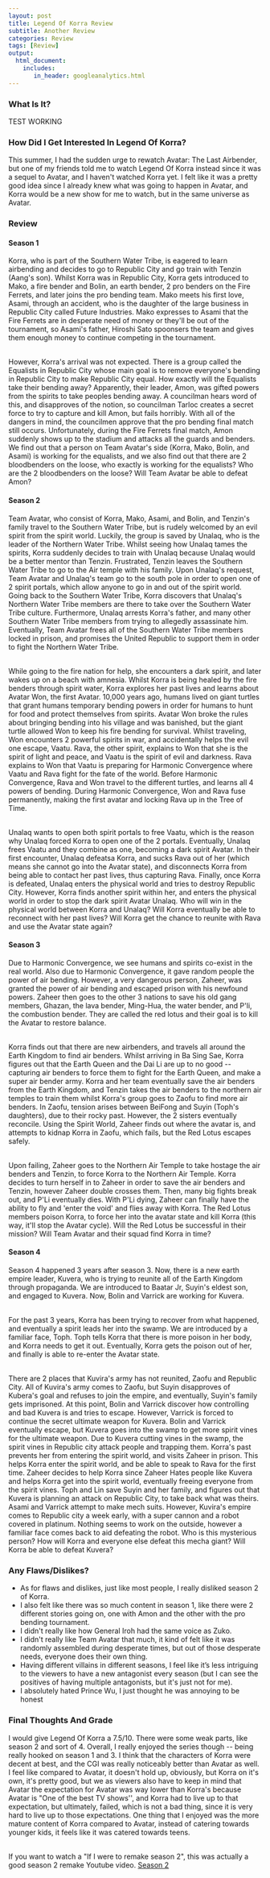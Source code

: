 ```yaml
---
layout: post
title: Legend Of Korra Review 
subtitle: Another Review 
categories: Review 
tags: [Review]
output: 
  html_document:
    includes:
       in_header: googleanalytics.html 
---
```

### What Is It? 
TEST WORKING 

### How Did I Get Interested In Legend Of Korra?
This summer, I had the sudden urge to rewatch Avatar: The Last Airbender, but one of my friends told me to watch Legend Of Korra instead since it was a sequel to Avatar, and I haven't watched Korra yet. I felt like it was a pretty good idea since I already knew what was going to happen in Avatar, and Korra would be a new show for me to watch, but in the same universe as Avatar.
 
### Review 
#### Season 1
Korra, who is part of the Southern Water Tribe, is eagered to learn airbending and decides to go to Republic City and go train with Tenzin (Aang's son). Whilst Korra was in Republic City, Korra gets introduced to Mako, a fire bender and Bolin, an earth bender, 2 pro benders on the Fire Ferrets, and later joins the pro bending team. Mako meets his first love, Asami, through an accident, who is the daughter of the large business in Republic City called Future Industries. Mako expresses to Asami that the Fire Ferrets are in desperate need of money or they'll be out of the tournament, so Asami's father, Hiroshi Sato spoonsers the team and gives them enough money to continue competing in the tournament. <br><br>
 
However, Korra's arrival was not expected. There is a group called the Equalists in Republic City whose main goal is to remove everyone's bending in Republic City to make Republic City equal. How exactly will the Equalists take their bending away? Apparently, their leader, Amon, was gifted powers from the spirits to take peoples bending away. A councilman hears word of this, and disapproves of the notion, so councilman Tarloc creates a secret force to try to capture and kill Amon, but fails horribly. With all of the dangers in mind, the councilmen approve that the pro bending final match still occurs. Unfortunately, during the Fire Ferrets final match, Amon suddenly shows up to the stadium and attacks all the guards and benders. We find out that a person on Team Avatar's side (Korra, Mako, Bolin, and Asami) is working for the equalists, and we also find out that there are 2 bloodbenders on the loose, who exactly is working for the equalists? Who are the 2 bloodbenders on the loose? Will Team Avatar be able to defeat Amon? 

#### Season 2
Team Avatar, who consist of Korra, Mako, Asami, and Bolin, and Tenzin's family travel to the Southern Water Tribe, but is rudely welcomed by an evil spirit from the spirit world. Luckily, the group is saved by Unalaq, who is the leader of the Northern Water Tribe. Whilst seeing how Unalaq tames the spirits, Korra suddenly decides to train with Unalaq because Unalaq would be a better mentor than Tenzin. Frustrated, Tenzin leaves the Southern Water Tribe to go to the Air temple with his family. Upon Unalaq's request, Team Avatar and Unalaq's team go to the south pole in order to open one of 2 spirit portals, which allow anyone to go in and out of the spirit world. Going back to the Southern Water Tribe, Korra discovers that Unalaq's Northern Water Tribe members are there to take over the Southern Water Tribe culture. Furthermore, Unalaq arrests Korra's father, and many other Southern Water Tribe members from trying to allegedly assassinate him. Eventually, Team Avatar frees all of the Southern Water Tribe members locked in prison, and promises the United Republic to support them in order to fight the Northern Water Tribe. <br><br>
 
While going to the fire nation for help, she encounters a dark spirit, and later wakes up on a beach with amnesia. Whilst Korra is being healed by the fire benders through spirit water, Korra explores her past lives and learns about Avatar Won, the first Avatar. 10,000 years ago, humans lived on giant turtles that grant humans temporary bending powers in order for humans to hunt for food and protect themselves from spirits. Avatar Won broke the rules about bringing bending into his village and was banished, but the giant turtle allowed Won to keep his fire bending for survival. Whilst traveling, Won encounters 2 powerful spirits in war, and accidentally helps the evil one escape, Vaatu. Rava, the other spirit, explains to Won that she is the spirit of light and peace, and Vaatu is the spirit of evil and darkness. Rava explains to Won that Vaatu is preparing for Harmonic Convergence where Vaatu and Rava fight for the fate of the world. Before Harmonic Convergence, Rava and Won travel to the different turtles, and learns all 4 powers of bending. During Harmonic Convergence, Won and Rava fuse permanently, making the first avatar and locking Rava up in the Tree of Time. <br><br>
 
Unalaq wants to open both spirit portals to free Vaatu, which is the reason why Unalaq forced Korra to open one of the 2 portals. Eventually, Unalaq frees Vaatu and they combine as one, becoming a dark spirit Avatar. In their first encounter, Unalaq defeatsa Korra, and sucks Rava out of her (which means she cannot go into the Avatar state), and disconnects Korra from being able to contact her past lives, thus capturing Rava. Finally, once Korra is defeated, Unalaq enters the physical world and tries to destroy Republic City. However, Korra finds another spirit within her, and enters the physical world in order to stop the dark spirit Avatar Unalaq. Who will win in the physical world between Korra and Unalaq? Will Korra eventually be able to reconnect with her past lives? Will Korra get the chance to reunite with Rava and use the Avatar state again? 
 
#### Season 3
Due to Harmonic Convergence, we see humans and spirits co-exist in the real world. Also due to Harmonic Convergence, it gave random people the power of air bending. However, a very dangerous person, Zaheer, was granted the power of air bending and escaped prison with his newfound powers. Zaheer then goes to the other 3 nations to save his old gang members, Ghazan, the lava bender, Ming-Hua, the water bender, and P'li, the combustion bender. They are called the red lotus and their goal is to kill the Avatar to restore balance. <br><br>
 
Korra finds out that there are new airbenders, and travels all around the Earth Kingdom to find air benders. Whilst arriving in Ba Sing Sae, Korra figures out that the Earth Queen and the Dai Li are up to no good -- capturing air benders to force them to fight for the Earth Queen, and make a super air bender army. Korra and her team eventually save the air benders from the Earth Kingdom, and Tenzin takes the air benders to the northern air temples to train them whilst Korra's group goes to Zaofu to find more air benders. In Zaofu, tension arises between BeiFong and Suyin (Toph's daughters), due to their rocky past. However, the 2 sisters eventually reconcile. Using the Spirit World, Zaheer finds out where the avatar is, and attempts to kidnap Korra in Zaofu, which fails, but the Red Lotus escapes safely. <br><br>
 
Upon failing, Zaheer goes to the Northern Air Temple to take hostage the air benders and Tenzin, to force Korra to the Northern Air Temple. Korra decides to turn herself in to Zaheer in order to save the air benders and Tenzin, however Zaheer double crosses them. Then, many big fights break out, and P'Li eventually dies. With P'Li dying, Zaheer can finally have the ability to fly and 'enter the void' and flies away with Korra. The Red Lotus members poison Korra, to force her into the avatar state and kill Korra (this way, it'll stop the Avatar cycle). Will the Red Lotus be successful in their mission? Will Team Avatar and their squad find Korra in time? 
 
#### Season 4
Season 4 happened 3 years after season 3. Now, there is a new earth empire leader, Kuvera, who is trying to reunite all of the Earth Kingdom through propaganda. We are introduced to Baatar Jr, Suyin's eldest son, and engaged to Kuvera. Now, Bolin and Varrick are working for Kuvera. <br><br>
 
For the past 3 years, Korra has been trying to recover from what happened, and eventually a spirit leads her into the swamp. We are introduced by a familiar face, Toph. Toph tells Korra that there is more poison in her body, and Korra needs to get it out. Eventually, Korra gets the poison out of her, and finally is able to re-enter the Avatar state. <br><br>
 
There are 2 places that Kuvira's army has not reunited, Zaofu and Republic City. All of Kuvira's army comes to Zaofu, but Suyin disapproves of Kubera's goal and refuses to join the empire, and eventually, Suyin's family gets imprisoned. At this point, Bolin and Varrick discover how controlling and bad Kuvera is and tries to escape. However, Varrick is forced to continue the secret ultimate weapon for Kuvera. Bolin and Varrick eventually escape, but Kuvera goes into the swamp to get more spirit vines for the ultimate weapon. Due to Kuvera cutting vines in the swamp,  the spirit vines in Republic city attack people and trapping them. Korra's past prevents her from entering the spirit world, and visits Zaheer in prison. This helps Korra enter the spirit world, and be able to speak to Rava for the first time. Zaheer decides to help Korra since Zaheer Hates people like Kuvera and helps Korra get into the spirit world, eventually freeing everyone from the spirit vines. Toph and Lin save Suyin and her family, and figures out that Kuvera is planning an attack on Republic City, to take back what was theirs. Asami and Varrick attempt to make mech suits. However, Kuvira's empire comes to Republic city a week early, with a super cannon and a robot covered in platinum. Nothing seems to work on the outside, however a familiar face comes back to aid defeating the robot. Who is this mysterious person? How will Korra and everyone else defeat this mecha giant? Will Korra be able to defeat Kuvera? 
 
### Any Flaws/Dislikes? 
* As for flaws and dislikes, just like most people, I really disliked season 2 of Korra. 
* I also felt like there was so much content in season 1, like there were 2 different stories going on, one with Amon and the other with the pro bending tournament. 
* I didn't really like how General Iroh had the same voice as Zuko.
* I didn't really like Team Avatar that much, it kind of felt like it was randomly assembled during desperate times, but out of those desperate needs, everyone does their own thing. 
* Having different villains in different seasons, I feel like it’s less intriguing to the viewers to have a new antagonist every season (but I can see the positives of having multiple antagonists, but it's just not for me). 
* I absolutely hated Prince Wu, I just thought he was annoying to be honest
### Final Thoughts And Grade 
I would give Legend Of Korra a 7.5/10. There were some weak parts, like season 2 and sort of 4. Overall, I really enjoyed the series though -- being really hooked on season 1 and 3. I think that the characters of Korra were decent at best, and the CGI was really noticeably better than Avatar as well. I feel like compared to Avatar, it doesn't hold up, obviously, but Korra on it's own, it's pretty good, but we as viewers also have to keep in mind that Avatar the expectation for Avatar was way lower than Korra's because Avatar is "One of the best TV shows'', and Korra had to live up to that expectation, but ultimately, failed, which is not a bad thing, since it is very hard to live up to those expectations. One thing that I enjoyed was the more mature content of Korra compared to Avatar, instead of catering towards younger kids, it feels like it was catered towards teens.  <br><br>
 
If you want to watch a "If I were to remake season 2", this was actually a good season 2 remake Youtube video. [Season 2](https://www.youtube.com/watch?v=T_NowL-6nxQ&t=880s)
 

